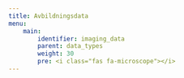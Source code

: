 ```yaml
---
title: Avbildningsdata
menu:
    main:
        identifier: imaging_data
        parent: data_types
        weight: 30
        pre: <i class="fas fa-microscope"></i>
---
```

